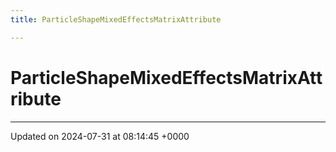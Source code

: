 ```yaml
---
title: ParticleShapeMixedEffectsMatrixAttribute

---
```


# ParticleShapeMixedEffectsMatrixAttribute





-------------------------------

Updated on 2024-07-31 at 08:14:45 +0000
